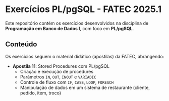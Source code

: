 # Exercícios PL/pgSQL - FATEC 2025.1

Este repositório contém os exercícios desenvolvidos na disciplina de **Programação em Banco de Dados I**, com foco em **PL/pgSQL**.

## Conteúdo

Os exercícios seguem o material didático (apostilas) da FATEC, abrangendo:

- **Apostila 11**: Stored Procedures com PL/pgSQL  
  - Criação e execução de procedures  
  - Parâmetros `IN`, `OUT`, `INOUT` e `VARIADIC`  
  - Controle de fluxo com `IF`, `CASE`, `LOOP`, `FOREACH`  
  - Manipulação de dados em um sistema de restaurante (cliente, pedido, item, troco)
